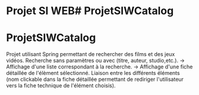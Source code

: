 # Projet SI WEB# ProjetSIWCatalog
# ProjetSIWCatalog
Projet utilisant Spring permettant de rechercher des films et des jeux vidéos. 
Recherche sans paramètres ou avec (titre, auteur, studio,etc.).
 -> Affichage d'une liste correspondant à la recherche.
 -> Affichage d'une fiche détaillée de l'élèment sélectionné. 
 Liaison entre les différents éléments (nom clickable dans la fiche détaillée permettant de rediriger l'utilisateur vers la fiche technique de l'élément choisis). 
 
